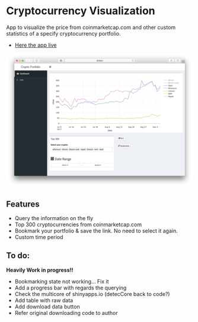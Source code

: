 # Cryptocurrency Visualization

App to visualize the price from coinmarketcap.com and other custom statistics of a specify cryptocurrency portfolio. 

- [Here the app live](https://carlescg.shinyapps.io/crypto/)

[![](https://github.com/CarlesCG/Crypto_Portfolio_App/raw/master/www/cover_black.png)](https://carlescg.shinyapps.io/crypto/) 

## Features  
- Query the information on the fly
- Top 300 cryptocurrencies from coinmarketcap.com
- Bookmark your portfolio & save the link. No need to select it again. 
- Custom time period

## To do:  
**Heavily Work in progress!!**

- Bookmarking state not working... Fix it 
- Add a progress bar with regards the querying  
- Check the multicore of shinyapps.io (detecCore back to code?)
- Add table with raw data
- Add download data button
- Refer original downloading code to author
